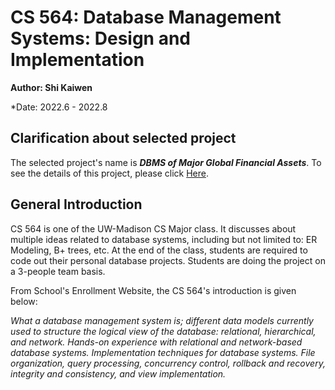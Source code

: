 # CS 564: Database Management Systems: Design and Implementation

**Author: Shi Kaiwen**
<br>

*Date: 2022.6 - 2022.8

## Clarification about selected project

The selected project's name is ***DBMS of Major Global Financial Assets***. To see the details of this project, please click [Here](https://github.com/x12hengyu/DBMS-of-Major-Investment-Financial-Assets).

## General Introduction

CS 564 is one of the UW-Madison CS Major class. It discusses about multiple ideas related to database systems, including but not limited to: ER Modeling, B+ trees, etc. At the end of the class, students are required to code out their personal database projects. Students are doing the project on a 3-people team basis.

From School's Enrollment Website, the CS 564's introduction is given below:

*What a database management system is; different data models currently used to structure the logical view of the database: relational, hierarchical, and network. Hands-on experience with relational and network-based database systems. Implementation techniques for database systems. File organization, query processing, concurrency control, rollback and recovery, integrity and consistency, and view implementation.*
